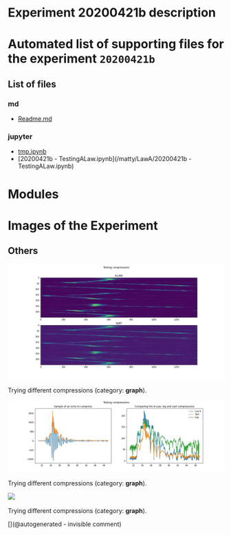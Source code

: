 # Experiment 20200421b description





# Automated list of supporting files for the __experiment `20200421b`__

## List of files

### md

* [Readme.md](/matty/LawA/Readme.md)


### jupyter

* [tmp.ipynb](/tmp.ipynb)
* [20200421b - TestingALaw.ipynb](/matty/LawA/20200421b - TestingALaw.ipynb)





# Modules





# Images of the Experiment

## Others

![](/matty/LawA/2d_comparison.jpg)

Trying different compressions (category: __graph__).

![](/matty/LawA/comparison.jpg)

Trying different compressions (category: __graph__).

![](/matty/LawA/Variant3.png)

Trying different compressions (category: __graph__).










[](@autogenerated - invisible comment)